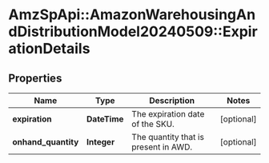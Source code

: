 # AmzSpApi::AmazonWarehousingAndDistributionModel20240509::ExpirationDetails

## Properties
Name | Type | Description | Notes
------------ | ------------- | ------------- | -------------
**expiration** | **DateTime** | The expiration date of the SKU. | [optional] 
**onhand_quantity** | **Integer** | The quantity that is present in AWD. | [optional] 

